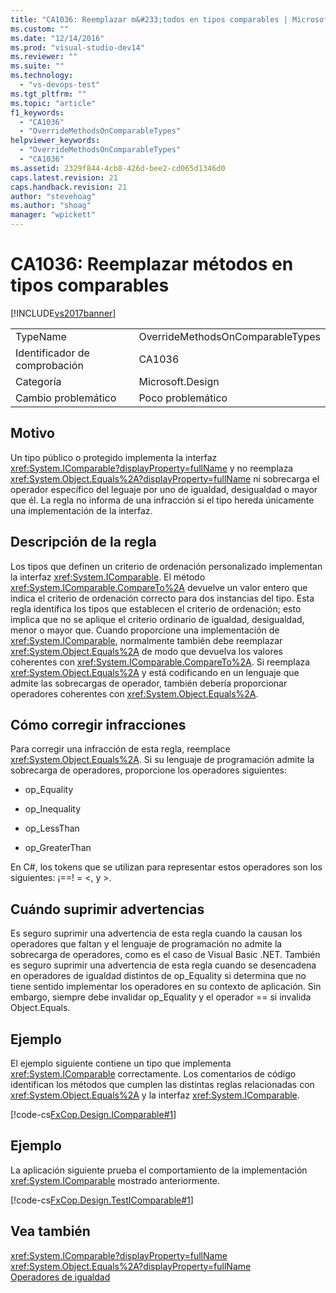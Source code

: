 ```yaml
---
title: "CA1036: Reemplazar m&#233;todos en tipos comparables | Microsoft Docs"
ms.custom: ""
ms.date: "12/14/2016"
ms.prod: "visual-studio-dev14"
ms.reviewer: ""
ms.suite: ""
ms.technology: 
  - "vs-devops-test"
ms.tgt_pltfrm: ""
ms.topic: "article"
f1_keywords: 
  - "CA1036"
  - "OverrideMethodsOnComparableTypes"
helpviewer_keywords: 
  - "OverrideMethodsOnComparableTypes"
  - "CA1036"
ms.assetid: 2329f844-4cb8-426d-bee2-cd065d1346d0
caps.latest.revision: 21
caps.handback.revision: 21
author: "stevehoag"
ms.author: "shoag"
manager: "wpickett"
---
```

# CA1036: Reemplazar m&#233;todos en tipos comparables
[!INCLUDE[vs2017banner](../code-quality/includes/vs2017banner.md)]

|||  
|-|-|  
|TypeName|OverrideMethodsOnComparableTypes|  
|Identificador de comprobación|CA1036|  
|Categoría|Microsoft.Design|  
|Cambio problemático|Poco problemático|  
  
## Motivo  
 Un tipo público o protegido implementa la interfaz <xref:System.IComparable?displayProperty=fullName> y no reemplaza <xref:System.Object.Equals%2A?displayProperty=fullName> ni sobrecarga el operador específico del leguaje por uno de igualdad, desigualdad o mayor que él.  La regla no informa de una infracción si el tipo hereda únicamente una implementación de la interfaz.  
  
## Descripción de la regla  
 Los tipos que definen un criterio de ordenación personalizado implementan la interfaz <xref:System.IComparable>.  El método <xref:System.IComparable.CompareTo%2A> devuelve un valor entero que indica el criterio de ordenación correcto para dos instancias del tipo.  Esta regla identifica los tipos que establecen el criterio de ordenación; esto implica que no se aplique el criterio ordinario de igualdad, desigualdad, menor o mayor que.  Cuando proporcione una implementación de <xref:System.IComparable>, normalmente también debe reemplazar <xref:System.Object.Equals%2A> de modo que devuelva los valores coherentes con <xref:System.IComparable.CompareTo%2A>.  Si reemplaza <xref:System.Object.Equals%2A> y está codificando en un lenguaje que admite las sobrecargas de operador, también debería proporcionar operadores coherentes con <xref:System.Object.Equals%2A>.  
  
## Cómo corregir infracciones  
 Para corregir una infracción de esta regla, reemplace <xref:System.Object.Equals%2A>.  Si su lenguaje de programación admite la sobrecarga de operadores, proporcione los operadores siguientes:  
  
-   op\_Equality  
  
-   op\_Inequality  
  
-   op\_LessThan  
  
-   op\_GreaterThan  
  
 En C\#, los tokens que se utilizan para representar estos operadores son los siguientes: ¡\=\=\! \= \<, y \>.  
  
## Cuándo suprimir advertencias  
 Es seguro suprimir una advertencia de esta regla cuando la causan los operadores que faltan y el lenguaje de programación no admite la sobrecarga de operadores, como es el caso de Visual Basic .NET.  También es seguro suprimir una advertencia de esta regla cuando se desencadena en operadores de igualdad distintos de op\_Equality si determina que no tiene sentido implementar los operadores en su contexto de aplicación.  Sin embargo, siempre debe invalidar op\_Equality y el operador \=\= si invalida Object.Equals.  
  
## Ejemplo  
 El ejemplo siguiente contiene un tipo que implementa <xref:System.IComparable> correctamente.  ‎Los comentarios de código identifican los métodos que cumplen las distintas reglas relacionadas con <xref:System.Object.Equals%2A> y la interfaz <xref:System.IComparable>.  
  
 [!code-cs[FxCop.Design.IComparable#1](../code-quality/codesnippet/CSharp/ca1036-override-methods-on-comparable-types_1.cs)]  
  
## Ejemplo  
 La aplicación siguiente prueba el comportamiento de la implementación <xref:System.IComparable> mostrado anteriormente.  
  
 [!code-cs[FxCop.Design.TestIComparable#1](../code-quality/codesnippet/CSharp/ca1036-override-methods-on-comparable-types_2.cs)]  
  
## Vea también  
 <xref:System.IComparable?displayProperty=fullName>   
 <xref:System.Object.Equals%2A?displayProperty=fullName>   
 [Operadores de igualdad](../Topic/Equality%20Operators.md)
